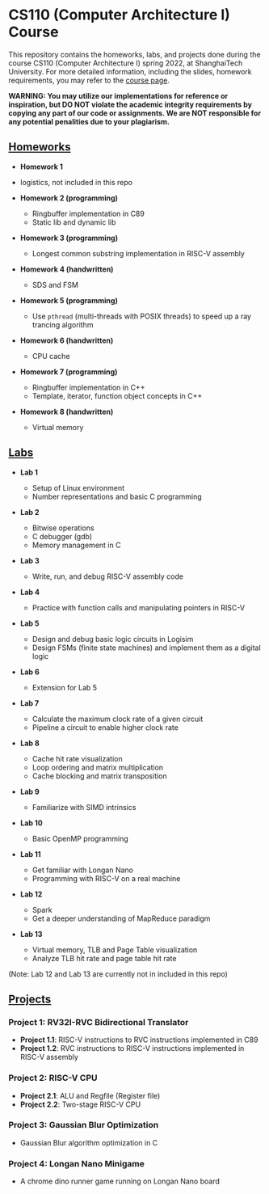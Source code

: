 # CS110 (Computer Architecture I) Course

This repository contains the homeworks, labs, and projects done during the course CS110 (Computer Architecture I) spring 2022, at ShanghaiTech University. For more detailed information, including the slides, homework requirements, you may refer to the [course page](https://robotics.shanghaitech.edu.cn/courses/ca/22s/).

**WARNING: You may utilize our implementations for reference or inspiration, but DO NOT violate the academic integrity requirements by copying any part of our code or assignments. We are NOT responsible for any potential penalities due to your plagiarism.**



## [Homeworks](https://github.com/billhu0/CS110-ShanghaiTech/tree/main/Homeworks)

- **Homework 1**
- logistics, not included in this repo
  
- **Homework 2 (programming)**
  - Ringbuffer implementation in C89
  - Static lib and dynamic lib

- **Homework 3 (programming)**
  - Longest common substring implementation in RISC-V assembly

- **Homework 4 (handwritten)**
  - SDS and FSM

- **Homework 5 (programming)**
  - Use `pthread` (multi-threads with POSIX threads) to speed up a ray trancing algorithm

- **Homework 6 (handwritten)**
  - CPU cache

- **Homework 7 (programming)**
  - Ringbuffer implementation in C++
  - Template, iterator, function object concepts in C++

- **Homework 8 (handwritten)**
  - Virtual memory



## [Labs](https://github.com/billhu0/CS110-ShanghaiTech/tree/main/Labs)

- **Lab 1**

  - Setup of Linux environment
  - Number representations and basic C programming

- **Lab 2**

  - Bitwise operations
  - C debugger (gdb)
  - Memory management in C

- **Lab 3**

  - Write, run, and debug RISC-V assembly code

- **Lab 4**

  - Practice with function calls and manipulating pointers in RISC-V

- **Lab 5**

  - Design and debug basic logic circuits in Logisim
  - Design FSMs (finite state machines) and implement them as a digital logic

- **Lab 6**

  - Extension for Lab 5

- **Lab 7**

  - Calculate the maximum clock rate of a given circuit
  - Pipeline a circuit to enable higher clock rate

- **Lab 8**

  - Cache hit rate visualization
  - Loop ordering and matrix multiplication
  - Cache blocking and matrix transposition

- **Lab 9**

  - Familiarize with SIMD intrinsics

- **Lab 10**

  - Basic OpenMP programming

- **Lab 11**

  - Get familiar with Longan Nano
  - Programming with RISC-V on a real machine

- **Lab 12**

  - Spark
  - Get a deeper understanding of MapReduce paradigm

- **Lab 13**

  - Virtual memory, TLB and Page Table visualization
  - Analyze TLB hit rate and page table hit rate 

(Note: Lab 12 and Lab 13 are currently not in included in this repo)



## [Projects](https://github.com/billhu0/CS110-ShanghaiTech/tree/main/Projects)

### Project 1: RV32I-RVC Bidirectional Translator

- **Project 1.1**: RISC-V instructions to RVC instructions implemented in C89
- **Project 1.2**: RVC instructions to RISC-V instructions implemented in RISC-V assembly

### Project 2: RISC-V CPU

- **Project 2.1**: ALU and Regfile (Register file)
- **Project 2.2**: Two-stage RISC-V CPU

### Project 3: Gaussian Blur Optimization

- Gaussian Blur algorithm optimization in C

### Project 4: Longan Nano Minigame

- A chrome dino runner game running on Longan Nano board


